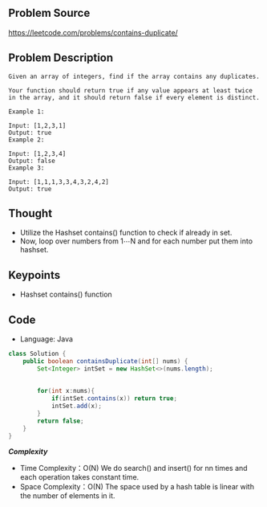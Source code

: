 ## Problem Source
https://leetcode.com/problems/contains-duplicate/

## Problem Description
```
Given an array of integers, find if the array contains any duplicates.

Your function should return true if any value appears at least twice in the array, and it should return false if every element is distinct.

Example 1:

Input: [1,2,3,1]
Output: true
Example 2:

Input: [1,2,3,4]
Output: false
Example 3:

Input: [1,1,1,3,3,4,3,2,4,2]
Output: true
```

## Thought
- Utilize the Hashset contains() function to check if already in set.
- Now, loop over numbers from 1⋯N and for each number put them into hashset.

## Keypoints
- Hashset contains() function

## Code
* Language: Java

```Java
class Solution {
    public boolean containsDuplicate(int[] nums) {
        Set<Integer> intSet = new HashSet<>(nums.length);
        
        
        for(int x:nums){
            if(intSet.contains(x)) return true;
            intSet.add(x);
        }
        return false;
    }
}
```

***Complexity***

- Time Complexity：O(N) We do search() and insert() for nn times and each operation takes constant time.
- Space Complexity：O(N) The space used by a hash table is linear with the number of elements in it.
